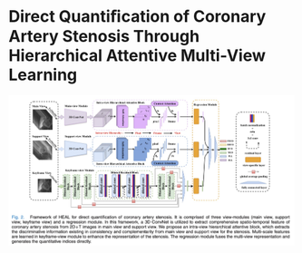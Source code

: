 # Direct Quantiﬁcation of Coronary Artery Stenosis Through Hierarchical Attentive Multi-View Learning

![image](https://github.com/HIC-SYSU/HEAL/blob/main/framework.jpg)
